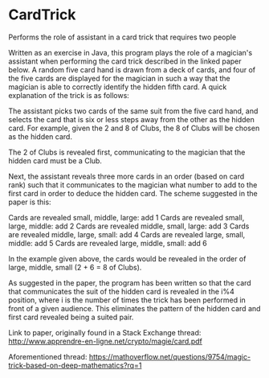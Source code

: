 # CardTrick
Performs the role of assistant in a card trick that requires two people

Written as an exercise in Java, this program plays the role of a magician's assistant when performing the card trick described in the linked paper below. A random five card hand is drawn from a deck of cards, and four of the five cards are displayed for the magician in such a way that the magician is able to correctly identify the hidden fifth card. A quick explanation of the trick is as follows:

The assistant picks two cards of the same suit from the five card hand, and selects the card that is six or less steps away from the other as the hidden card. For example, given the 2 and 8 of Clubs, the 8 of Clubs will be chosen as the hidden card.

The 2 of Clubs is revealed first, communicating to the magician that the hidden card must be a Club.

Next, the assistant reveals three more cards in an order (based on card rank) such that it communicates to the magician what number to add to the first card in order to deduce the hidden card. The scheme suggested in the paper is this:

Cards are revealed small, middle, large: add 1
Cards are revealed small, large, middle: add 2
Cards are revealed middle, small, large: add 3
Cards are revealed middle, large, small: add 4
Cards are revealed large, small, middle: add 5
Cards are revealed large, middle, small: add 6

In the example given above, the cards would be revealed in the order of large, middle, small (2 + 6 = 8 of Clubs).

As suggested in the paper, the program has been written so that the card that communicates the suit of the hidden card is revealed in the i%4 position, where i is the number of times the trick has been performed in front of a given audience. This eliminates the pattern of the hidden card and first card revealed being a suited pair.

Link to paper, originally found in a Stack Exchange thread: http://www.apprendre-en-ligne.net/crypto/magie/card.pdf

Aforementioned thread: https://mathoverflow.net/questions/9754/magic-trick-based-on-deep-mathematics?rq=1